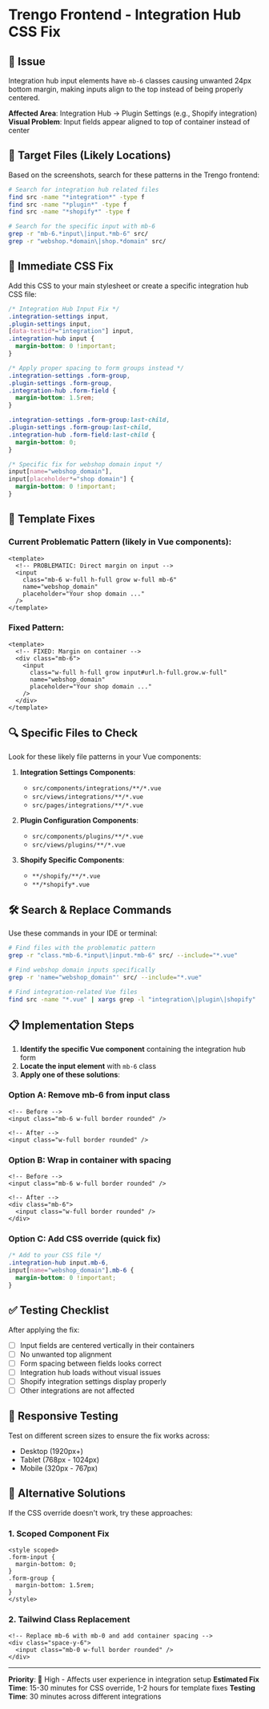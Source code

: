 # Trengo Frontend - Integration Hub CSS Fix

## 🚨 Issue
Integration hub input elements have `mb-6` classes causing unwanted 24px bottom margin, making inputs align to the top instead of being properly centered.

**Affected Area**: Integration Hub → Plugin Settings (e.g., Shopify integration)
**Visual Problem**: Input fields appear aligned to top of container instead of center

## 🎯 Target Files (Likely Locations)

Based on the screenshots, search for these patterns in the Trengo frontend:

```bash
# Search for integration hub related files
find src -name "*integration*" -type f
find src -name "*plugin*" -type f
find src -name "*shopify*" -type f

# Search for the specific input with mb-6
grep -r "mb-6.*input\|input.*mb-6" src/
grep -r "webshop.*domain\|shop.*domain" src/
```

## 🔧 Immediate CSS Fix

Add this CSS to your main stylesheet or create a specific integration hub CSS file:

```css
/* Integration Hub Input Fix */
.integration-settings input,
.plugin-settings input,
[data-testid*="integration"] input,
.integration-hub input {
  margin-bottom: 0 !important;
}

/* Apply proper spacing to form groups instead */
.integration-settings .form-group,
.plugin-settings .form-group,
.integration-hub .form-field {
  margin-bottom: 1.5rem;
}

.integration-settings .form-group:last-child,
.plugin-settings .form-group:last-child,
.integration-hub .form-field:last-child {
  margin-bottom: 0;
}

/* Specific fix for webshop domain input */
input[name="webshop_domain"],
input[placeholder*="shop domain"] {
  margin-bottom: 0 !important;
}
```

## 📝 Template Fixes

### Current Problematic Pattern (likely in Vue components):
```vue
<template>
  <!-- PROBLEMATIC: Direct margin on input -->
  <input 
    class="mb-6 w-full h-full grow w-full mb-6"
    name="webshop_domain"
    placeholder="Your shop domain ..."
  />
</template>
```

### Fixed Pattern:
```vue
<template>
  <!-- FIXED: Margin on container -->
  <div class="mb-6">
    <input 
      class="w-full h-full grow input#url.h-full.grow.w-full"
      name="webshop_domain"
      placeholder="Your shop domain ..."
    />
  </div>
</template>
```

## 🔍 Specific Files to Check

Look for these likely file patterns in your Vue components:

1. **Integration Settings Components**:
   - `src/components/integrations/**/*.vue`
   - `src/views/integrations/**/*.vue`
   - `src/pages/integrations/**/*.vue`

2. **Plugin Configuration Components**:
   - `src/components/plugins/**/*.vue`
   - `src/views/plugins/**/*.vue`

3. **Shopify Specific Components**:
   - `**/shopify/**/*.vue`
   - `**/*shopify*.vue`

## 🛠️ Search & Replace Commands

Use these commands in your IDE or terminal:

```bash
# Find files with the problematic pattern
grep -r "class.*mb-6.*input\|input.*mb-6" src/ --include="*.vue"

# Find webshop domain inputs specifically
grep -r 'name="webshop_domain"' src/ --include="*.vue"

# Find integration-related Vue files
find src -name "*.vue" | xargs grep -l "integration\|plugin\|shopify" 
```

## 📋 Implementation Steps

1. **Identify the specific Vue component** containing the integration hub form
2. **Locate the input element** with `mb-6` class
3. **Apply one of these solutions**:

### Option A: Remove mb-6 from input class
```vue
<!-- Before -->
<input class="mb-6 w-full border rounded" />

<!-- After -->
<input class="w-full border rounded" />
```

### Option B: Wrap in container with spacing
```vue
<!-- Before -->
<input class="mb-6 w-full border rounded" />

<!-- After -->
<div class="mb-6">
  <input class="w-full border rounded" />
</div>
```

### Option C: Add CSS override (quick fix)
```css
/* Add to your CSS file */
.integration-hub input.mb-6,
input[name="webshop_domain"].mb-6 {
  margin-bottom: 0 !important;
}
```

## ✅ Testing Checklist

After applying the fix:

- [ ] Input fields are centered vertically in their containers
- [ ] No unwanted top alignment
- [ ] Form spacing between fields looks correct
- [ ] Integration hub loads without visual issues
- [ ] Shopify integration settings display properly
- [ ] Other integrations are not affected

## 📱 Responsive Testing

Test on different screen sizes to ensure the fix works across:
- Desktop (1920px+)
- Tablet (768px - 1024px) 
- Mobile (320px - 767px)

## 🔄 Alternative Solutions

If the CSS override doesn't work, try these approaches:

### 1. Scoped Component Fix
```vue
<style scoped>
.form-input {
  margin-bottom: 0;
}
.form-group {
  margin-bottom: 1.5rem;
}
</style>
```

### 2. Tailwind Class Replacement
```vue
<!-- Replace mb-6 with mb-0 and add container spacing -->
<div class="space-y-6">
  <input class="mb-0 w-full border rounded" />
</div>
```

---

**Priority**: 🔴 High - Affects user experience in integration setup
**Estimated Fix Time**: 15-30 minutes for CSS override, 1-2 hours for template fixes
**Testing Time**: 30 minutes across different integrations